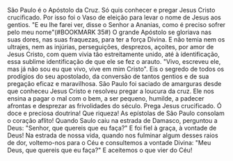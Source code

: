 
São Paulo é o Apóstolo da Cruz. Só quis conhecer e pregar Jesus Cristo crucificado. Por isso foi o Vaso de eleição para levar o nome de Jesus aos gentios. "E eu lhe farei ver, disse o Senhor a Ananias, como é preciso sofrer pelo meu nome"(#BOOKMARK 35#) O grande Apóstolo se gloriava nas suas dores, nas suas fraquezas, para ter a força Divina. E não temia nem os ultrajes, nem as injúrias, perseguições, desprezos, açoites, por amor de Jesus Cristo, com quem vivia tão estreitamente unido, até à identificação, essa sublime identificação de que ele se fez o arauto. "Vivo, escreveu ele, mas já não sou eu que vivo, vive em mim Cristo". Eis o segredo de todos os prodígios do seu apostolado, da conversão de tantos gentios e de sua pregação eficaz e maravilhosa. São Paulo foi saciado de amarguras desde que conheceu Jesus Cristo e resolveu pregar a loucura da cruz. Ele nos ensina a pagar o mal com o bem, a ser pequeno, humilde, a padecer afrontas e desprezar as frivolidades do século. Prega Jesus crucificado. Ó doce e preciosa doutrina! Que riqueza! As epístolas de São Paulo consolam o coração aflito! Quando Saulo caiu na estrada de Damasco, perguntou a Deus: "Senhor, que quereis que eu faça?" E foi fiel à graça, à vontade de Deus! Na estrada de nossa vida, quando nos fulminar algum desses raios de dor, voltemo-nos para o Céu e consultemos a vontade Divina: "Meu Deus, que quereis que eu faça?" E aceitemos o que vier do Céu!

